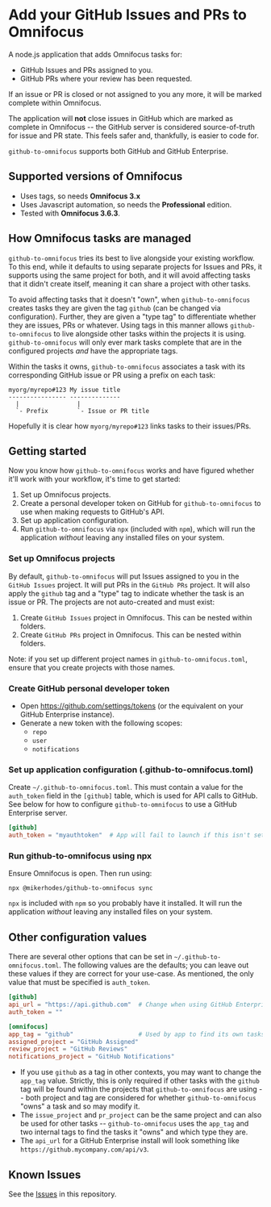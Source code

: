 # Add your GitHub Issues and PRs to Omnifocus

A node.js application that adds Omnifocus tasks for:

- GitHub Issues and PRs assigned to you.
- GitHub PRs where your review has been requested.

If an issue or PR is closed or not assigned to you any more, it will be marked
complete within Omnifocus.

The application will **not** close issues in GitHub which are marked as complete
in Omnifocus -- the GitHub server is considered source-of-truth for issue and
PR state. This feels safer and, thankfully, is easier to code for.

`github-to-omnifocus` supports both GitHub and GitHub Enterprise.

## Supported versions of Omnifocus

- Uses tags, so needs **Omnifocus 3.x**
- Uses Javascript automation, so needs the **Professional** edition.
- Tested with **Omnifocus 3.6.3**.

## How Omnifocus tasks are managed

`github-to-omnifocus` tries its best to live alongside your existing workflow. To
this end, while it defaults to using separate projects for Issues and PRs, it
supports using the same project for both, and it will avoid affecting tasks
that it didn't create itself, meaning it can share a project with other tasks.

To avoid affecting tasks that it doesn't "own", when `github-to-omnifocus`
creates tasks they are given the tag `github` (can be changed via
configuration). Further, they are given a "type tag" to differentiate whether
they are issues, PRs or whatever. Using tags in this manner allows
`github-to-omnifocus` to live alongside other tasks within the projects it is
using. `github-to-omnifocus` will only ever mark tasks complete that are in
the configured projects _and_ have the appropriate tags.

Within the tasks it owns, `github-to-omnifocus` associates a task with its
corresponding GitHub issue or PR using a prefix on each task:

```
myorg/myrepo#123 My issue title
---------------- --------------
  |                |
  `- Prefix        `- Issue or PR title
```

Hopefully it is clear how `myorg/myrepo#123` links tasks to their issues/PRs.

## Getting started

Now you know how `github-to-omnifocus` works and have figured whether it'll work
with your workflow, it's time to get started:

1. Set up Omnifocus projects.
1. Create a personal developer token on GitHub for `github-to-omnifocus` to use
    when making requests to GitHub's API.
1. Set up application configuration.
1. Run `github-to-omnifocus` via `npx` (included with `npm`), which will run
    the application _without_ leaving any installed files on your system.

### Set up Omnifocus projects

By default, `github-to-omnifocus` will put Issues assigned to you in the
`GitHub Issues` project. It will put PRs in the `GitHub PRs` project. It will
also apply the `github` tag and a "type" tag to indicate whether
the task is an issue or PR. The projects are not auto-created and must exist:

1. Create `GitHub Issues` project in Omnifocus. This can be nested within
    folders.
1. Create `GitHub PRs` project in Omnifocus. This can be nested within
    folders.

Note: if you set up different project names in `github-to-omnifocus.toml`,
ensure that you create projects with those names.

### Create GitHub personal developer token

- Open https://github.com/settings/tokens (or the equivalent on your GitHub
    Enterprise instance).
- Generate a new token with the following scopes:
    - `repo`
    - `user`
    - `notifications`

### Set up application configuration (.github-to-omnifocus.toml)

Create `~/.github-to-omnifocus.toml`. This must contain a value for the
`auth_token` field in the `[github]` table, which is used for API calls to
GitHub. See below for how to configure `github-to-omnifocus` to use a GitHub
Enterprise server.

```toml
[github]
auth_token = "myauthtoken"  # App will fail to launch if this isn't set
```

### Run github-to-omnifocus using npx

Ensure Omnifocus is open. Then run using:

```
npx @mikerhodes/github-to-omnifocus sync
```

`npx` is included with `npm` so you probably have it installed. It will run
the application _without_ leaving any installed files on your system.

## Other configuration values

There are several other options that can be set in
`~/.github-to-omnifocus.toml`. The following values are the defaults; you can
leave out these values if they are correct for your use-case. As mentioned, the
only value that must be specified is `auth_token`.

```toml
[github]
api_url = "https://api.github.com"  # Change when using GitHub Enterprise
auth_token = ""

[omnifocus]
app_tag = "github"                  # Used by app to find its own tasks
assigned_project = "GitHub Assigned"
review_project = "GitHub Reviews"
notifications_project = "GitHub Notifications"
```

- If you use `github` as a tag in other contexts, you may want to change
    the `app_tag` value. Strictly, this is only required if other tasks
    with the `github` tag will be found within the projects that
    `github-to-omnifocus` are using -- both project and tag are considered
    for whether `github-to-omnifocus` "owns" a task and so may modify it.
- The `issue_project` and `pr_project` can be the same project and can also
    be used for other tasks -- `github-to-omnifocus` uses the `app_tag` and
    two internal tags to find the tasks it "owns" and which type they are.
- The `api_url` for a GitHub Enterprise install will look something like
    `https://github.mycompany.com/api/v3`.

## Known Issues

See the [Issues](https://github.com/mikerhodes/github-to-omnifocus/issues) in
this repository.
